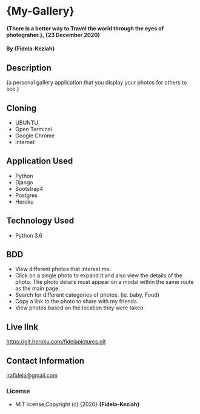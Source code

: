 # {My-Gallery}

#### {There is a better way to Travel the world through the eyes of photograher.}, {23 December 2020}
#### By **{Fidela-Keziah}**

## Description

{a personal gallery application that you display your photos for others to see.}

## Cloning

* UBUNTU
* Open Terminal
* Google Chrome
* internet


## Application Used

* Python
* Django
* Bootstrap4
* Postgres
* Heroku

## Technology Used

* Python 3.6

## BDD

* View different photos that interest me.
* Click on a single photo to expand it and also view the details of the photo. The photo details must appear on a modal within the same route as the main page.
* Search for different categories of photos. (ie. baby, Food)
* Copy a link to the photo to share with my friends.
* View photos based on the location they were taken.

## Live link
https://git.heroku.com/fidelapictures.git

## Contact Information

irafidela@gmail.com

### License

* MIT license,Copyright (c) {2020} **{Fidela-Keziah}**